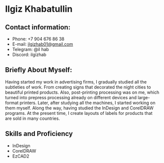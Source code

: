 # Ilgiz Khabatullin

## Contact information:
* Phone: +7 904 676 86 38
* E-mail: ilgizhab01@gmail.com
* Telegram: @il hab
* Discord: ilgizhab
  
 ## Briefly About Myself:
Having started my work in advertising firms, I gradually studied all the subtleties of work. From creating signs that decorated the night cities to beautiful printed products. Also, post-printing processing was on me, which turned into prepress processing already on different devices and large-format printers. Later, after studying all the machines, I started working on them myself. Along the way, having studied the InDesign and CorelDRAW programs. At the present time, I create layouts of labels for products that are sold in many countries.

## Skills and Proficiency
* InDesign
* CorelDRAW
* EzCAD2
